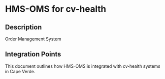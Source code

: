 # HMS-OMS for cv-health

## Description

Order Management System

## Integration Points

This document outlines how HMS-OMS is integrated with cv-health systems in Cape Verde.
